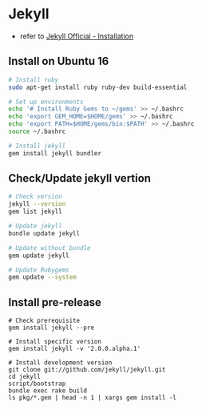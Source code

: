 # Jekyll

* refer to [Jekyll Official - Installation](https://jekyllrb-ko.github.io/docs/installation/)

## Install on Ubuntu 16
```sh
# Install ruby
sudo apt-get install ruby ruby-dev build-essential

# Set up environments
echo '# Install Ruby Gems to ~/gems' >> ~/.bashrc
echo 'export GEM_HOME=$HOME/gems' >> ~/.bashrc
echo 'export PATH=$HOME/gems/bin:$PATH' >> ~/.bashrc
source ~/.bashrc

# Install jekyll
gem install jekyll bundler
```

## Check/Update jekyll vertion
```sh
# Check version
jekyll --version
gem list jekyll

# Update jekyll
bundle update jekyll

# Update without bundle
gem update jekyll

# Update Rubygems
gem update --system
```

## Install pre-release

```
# Check prerequisite
gem install jekyll --pre

# Install specific version
gem install jekyll -v '2.0.0.alpha.1'

# Install development version
git clone git://github.com/jekyll/jekyll.git
cd jekyll
script/bootstrap
bundle exec rake build
ls pkg/*.gem | head -n 1 | xargs gem install -l
```
